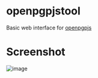 # openpgpjstool
Basic web interface for [openpgpjs](https://github.com/openpgpjs/openpgpjs)

# Screenshot
![image](https://github.com/mkunz7/openpgpjstool/assets/5001991/8f88f291-085c-4761-99d1-ec02f01df2af)
